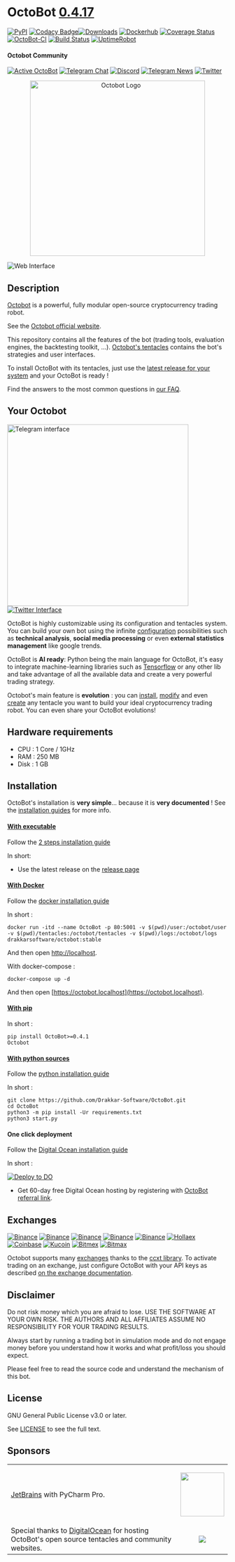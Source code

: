 # OctoBot [0.4.17](https://octobot.click/gh-changelog)
[![PyPI](https://img.shields.io/pypi/v/OctoBot.svg)](https://octobot.click/gh-pypi)
[![Codacy Badge](https://api.codacy.com/project/badge/Grade/e07fb190156d4efb8e7d07aaa5eff2e1)](https://app.codacy.com/gh/Drakkar-Software/OctoBot?utm_source=github.com&utm_medium=referral&utm_content=Drakkar-Software/OctoBot&utm_campaign=Badge_Grade_Dashboard)[![Downloads](https://pepy.tech/badge/octobot/month)](https://pepy.tech/project/octobot)
[![Dockerhub](https://img.shields.io/docker/pulls/drakkarsoftware/octobot.svg)](https://octobot.click/gh-dockerhub)
[![Coverage Status](https://coveralls.io/repos/github/Drakkar-Software/OctoBot/badge.svg?branch=dev)](https://coveralls.io/github/Drakkar-Software/OctoBot?branch=dev)
[![OctoBot-CI](https://github.com/Drakkar-Software/OctoBot/workflows/OctoBot-CI/badge.svg)](https://github.com/Drakkar-Software/OctoBot/actions)
[![Build Status](https://cloud.drone.io/api/badges/Drakkar-Software/OctoBot/status.svg)](https://cloud.drone.io/Drakkar-Software/OctoBot)
[![UptimeRobot](https://img.shields.io/uptimerobot/ratio/30/m786447893-903b482e5158c8b6483760e8)](https://octobot.click/gh-status)

#### Octobot Community
[![Active OctoBot](https://img.shields.io/badge/dynamic/json.svg?&url=https://octobotmetrics.herokuapp.com/metrics/community/count/0/-1/0&query=$.total&color=green&label=OctoBots%20online%20this%20month)]()
[![Telegram Chat](https://img.shields.io/badge/telegram-chat-green.svg)](https://octobot.click/gh-telegram)
[![Discord](https://img.shields.io/discord/530629985661222912.svg?logo=discord)](https://octobot.click/gh-discord)
[![Telegram News](https://img.shields.io/badge/telegram-news-blue.svg)](https://t.me/OctoBot_Project)
[![Twitter](https://img.shields.io/twitter/follow/DrakkarsOctobot.svg?label=Follow&style=social)](https://octobot.click/gh-twitter)
<p align="center">
<img src="../assets/OctoBot-icon-only.svg" alt="Octobot Logo" height="400" width="400">
</p>

![Web Interface](../assets/web-interface.gif)
## Description
[Octobot](https://www.octobot.online/) is a powerful, fully modular open-source cryptocurrency trading robot.

See the [Octobot official website](https://www.octobot.online/).

This repository contains all the features of the bot (trading tools, evaluation engines, the backtesting toolkit, ...).
[Octobot's tentacles](https://github.com/Drakkar-Software/OctoBot-tentacles) contains the bot's strategies and user interfaces.

To install OctoBot with its tentacles, just use the [latest release for your system](https://github.com/Drakkar-Software/OctoBot/releases/latest) and your OctoBot is ready ! 

Find the answers to the most common questions in [our FAQ](https://www.octobot.info/usage/frequently-asked-questions-faq).

## Your Octobot
<a href="https://www.octobot.online/guides/#telegram"><img src="../assets/telegram-interface.png" height="414" alt="Telegram interface"></a>
[![Twitter Interface](../assets/twitter-interface.png)](https://www.octobot.info/interfaces/twitter-interface)

OctoBot is highly customizable using its configuration and tentacles system. 
You can build your own bot using the infinite [configuration](https://www.octobot.online/guides/#trading_modes) possibilities such as 
**technical analysis**, **social media processing** or even **external statistics management** like google trends.

OctoBot is **AI ready**: Python being the main language for OctoBot, it's easy to integrate machine-learning libraries such as [Tensorflow](https://github.com/tensorflow/tensorflow) or
any other lib and take advantage of all the available data and create a very powerful trading strategy. 

Octobot's main feature is **evolution** : you can [install](https://www.octobot.info/advanced_usage/tentacle-manager), 
[modify](https://developer.octobot.info/guides/customize-your-octobot) and even [create](https://developer.octobot.info/guides/developer-guide) any tentacle you want to build your ideal cryptocurrency trading robot. You can even share your OctoBot evolutions!

## Hardware requirements
- CPU : 1 Core / 1GHz
- RAM : 250 MB
- Disk : 1 GB

## Installation
OctoBot's installation is **very simple**... because it is **very documented** ! See the [installation guides](https://www.octobot.online/guides/#installation) for more info.

#### [With executable](https://www.octobot.info/installation/with-binary)
Follow the [2 steps installation guide](https://www.octobot.online/executable_installation/) 

In short:
- Use the latest release on the [release page](https://github.com/Drakkar-Software/OctoBot/releases/latest)

#### [With Docker](https://www.octobot.info/installation/with-docker)
Follow the [docker installation guide](https://www.octobot.online/docker_installation/) 

In short :
```
docker run -itd --name OctoBot -p 80:5001 -v $(pwd)/user:/octobot/user -v $(pwd)/tentacles:/octobot/tentacles -v $(pwd)/logs:/octobot/logs drakkarsoftware/octobot:stable
```
And then open [http://localhost](http://localhost).

With docker-compose : 
```
docker-compose up -d
```
And then open [https://octobot.localhost](https://octobot.localhost).

#### [With pip](https://octobot.click/gh-pip-install)

In short :
```
pip install OctoBot>=0.4.1
Octobot
```

#### [With python sources](https://octobot.click/gh-python-install)
Follow the [python installation guide](https://www.octobot.online/python_installation/) 

In short :
```
git clone https://github.com/Drakkar-Software/OctoBot.git
cd OctoBot
python3 -m pip install -Ur requirements.txt
python3 start.py
```

#### One click deployment
Follow the [Digital Ocean installation guide](https://octobot.click/gh-do-install) 

In short :

[![Deploy to DO](https://mp-assets1.sfo2.digitaloceanspaces.com/deploy-to-do/do-btn-blue.svg)](https://octobot.click/gh-do-deploy)

- Get 60-day free Digital Ocean hosting by registering with [OctoBot referral link](https://m.do.co/c/40c9737100b1).

## Exchanges
[![Binance](../assets/binance-logo.png)](https://octobot.click/gh-binance)
[![Binance](../assets/ftx-logo.png)](https://octobot.click/gh-ftx)
[![Binance](../assets/okex-logo.png)](https://octobot.click/gh-okex)
[![Binance](../assets/gateio-logo.png)](https://octobot.click/gh-gateio)
[![Binance](../assets/huobi-logo.png)](https://octobot.click/gh-huobi)
[![Hollaex](../assets/hollaex-logo.png)](https://octobot.click/gh-hollaex)
[![Coinbase](../assets/coinbasepro-logo.png)](https://pro.coinbase.com)
[![Kucoin](../assets/kucoin-logo.png)](https://www.kucoin.com)
[![Bitmex](../assets/bitmex-logo.png)](https://bitmex.com)
[![Bitmax](../assets/ascendex-logo.png)](https://octobot.click/gh-ascendex)

Octobot supports many [exchanges](https://octobot.click/gh-exchanges) thanks to the [ccxt library](https://github.com/ccxt/ccxt). 
To activate trading on an exchange, just configure OctoBot with your API keys as described [on the exchange documentation](https://www.octobot.online/guides/#exchanges).

## Disclaimer
Do not risk money which you are afraid to lose. USE THE SOFTWARE AT YOUR OWN RISK. THE AUTHORS 
AND ALL AFFILIATES ASSUME NO RESPONSIBILITY FOR YOUR TRADING RESULTS. 

Always start by running a trading bot in simulation mode and do not engage money
before you understand how it works and what profit/loss you should expect.

Please feel free to read the source code and understand the mechanism of this bot.

## License
GNU General Public License v3.0 or later.

See [LICENSE](https://octobot.click/gh-license) to see the full text.

## Sponsors
<table>
<tr>
<td><a href="https://www.jetbrains.com" target="_blank">JetBrains</a> with PyCharm Pro.</td>
<td><a href="https://www.jetbrains.com" target="_blank"><p align="center"><img src="https://resources.jetbrains.com/storage/products/pycharm/img/meta/pycharm_logo_300x300.png" width="100px"></p></a></td>
</tr>
<tr>
<td>Special thanks to <a href="https://m.do.co/c/40c9737100b1" target="_blank">DigitalOcean</a> for hosting OctoBot's open source tentacles and community websites.</td>
<td><a href="https://m.do.co/c/40c9737100b1" target="_blank"><p align="center"><img src="https://opensource.nyc3.cdn.digitaloceanspaces.com/attribution/assets/PNG/DO_Logo_Horizontal_Blue.png?utm_medium=opensource&utm_source=OctoBot"></p></a></td>
</tr>
</table>
